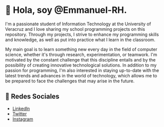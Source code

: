 # 🤖 Hola, soy @Emmanuel-RH. 
I'm a passionate student of Information Technology at the University of Veracruz and I love sharing my school programming projects on this repository. Through my projects, I strive to enhance my programming skills and knowledge, as well as put into practice what I learn in the classroom.  

My main goal is to learn something new every day in the field of computer science, whether it's through research, experimentation, or teamwork. I'm motivated by the constant challenge that this discipline entails and by the possibility of creating innovative technological solutions. In addition to my passion for programming, I'm also interested in staying up-to-date with the latest trends and advances in the world of technology, which allows me to be prepared to face the challenges that may arise in the future.

## 📍 Redes Sociales
<ul>
 <li> <a href="https://www.linkedin.com/in/jos%C3%A9-emmanuelreyeshern%C3%A1ndez/">Linkedln</a> </li>
 <li> <a href="https://twitter.com/derek_rh_">Twitter</a> </li>
 <li> <a href="https://www.instagram.com/derek.rh_/">Instagram</a> </li>
</ul>
